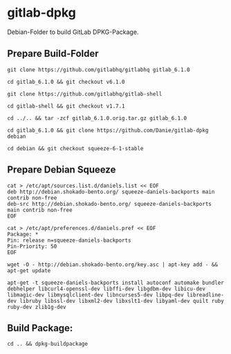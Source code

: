 # gitlab-dpkg
Debian-Folder to build GitLab DPKG-Package.

## Prepare Build-Folder

    git clone https://github.com/gitlabhq/gitlabhq gitlab_6.1.0

    cd gitlab_6.1.0 && git checkout v6.1.0

    git clone https://github.com/gitlabhq/gitlab-shell

    cd gitlab-shell && git checkout v1.7.1

    cd ../.. && tar -zcf gitlab_6.1.0.orig.tar.gz gitlab_6.1.0

    cd gitlab_6.1.0 && git clone https://github.com/Danie/gitlab-dpkg debian

    cd debian && git checkout squeeze-6-1-stable

## Prepare Debian Squeeze

    cat > /etc/apt/sources.list.d/daniels.list << EOF
    deb http://debian.shokado-bento.org/ squeeze-daniels-backports main contrib non-free
    deb-src http://debian.shokado-bento.org/ squeeze-daniels-backports main contrib non-free
    EOF

    cat > /etc/apt/preferences.d/daniels.pref << EOF
    Package: *
    Pin: release n=squeeze-daniels-backports
    Pin-Priority: 50
    EOF

    wget -O - http://debian.shokado-bento.org/key.asc | apt-key add - && apt-get update

    apt-get -t squeeze-daniels-backports install autoconf automake bundler debhelper libcurl4-openssl-dev libffi-dev libgdbm-dev libicu-dev libmagic-dev libmysqlclient-dev libncurses5-dev libpq-dev libreadline-dev libruby libssl-dev libxml2-dev libxslt1-dev libyaml-dev quilt ruby ruby-dev zlib1g-dev

## Build Package:

    cd .. && dpkg-buildpackage
